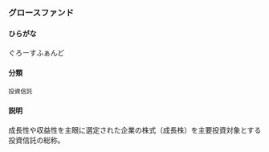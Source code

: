 <div style="display:none;">

## [あ行](securities-terms?id=あ行)
## [か行](securities-terms?id=か行)

</div>

### グロースファンド

#### ひらがな

ぐろーすふぁんど

#### 分類

`投資信託`

#### 説明

成長性や収益性を主眼に選定された企業の株式（成長株）を主要投資対象とする投資信託の総称。

<div style="display:none;">

## [さ行](securities-terms?id=さ行)
## [た行](securities-terms?id=た行)
## [な行](securities-terms?id=な行)
## [は行](securities-terms?id=は行)
## [ま行](securities-terms?id=ま行)
## [や行](securities-terms?id=や行)
## [ら行](securities-terms?id=ら行)
## [わ行](securities-terms?id=わ行)
## [英数字・記号](securities-terms?id=英数字・記号)

</div>


